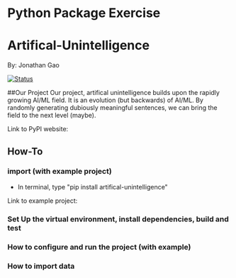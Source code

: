 # Python Package Exercise

# Artifical-Unintelligence 

By: Jonathan Gao 

[![Status](https://github.com/software-students-spring2025/3-python-package-zebrazooka/actions/workflows/event-logger.yml/badge.svg?branch=main)](https://github.com/software-students-spring2025/3-python-package-zebrazooka/actions/workflows/event-logger.yml)

##Our Project
Our project, artifical unintelligence builds upon the rapidly growing AI/ML field. It is an evolution (but backwards) of AI/ML. By randomly generating dubiously  meaningful sentences, we can bring the field to the next level (maybe).

Link to PyPI website: 


## How-To

### import (with example project) 

- In terminal, type "pip install artifical-unintelligence" 


Link to example project: 

### Set Up the virtual environment, install dependencies, build and test 


### How to configure and run the project (with example) 

### How to import data 
